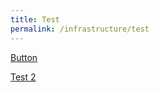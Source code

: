 ```yaml
---
title: Test
permalink: /infrastructure/test
---
```

[Button](/infrastructure/case-studies/resources#MyAnchor)

<a href="/infrastructure/case-studies/resources#MyAnchor">Test 2</a>